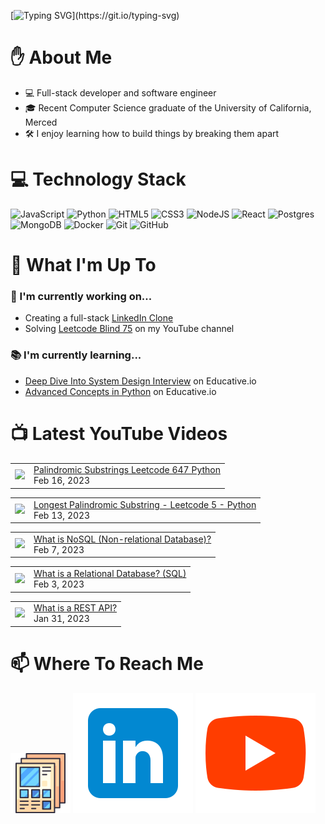 [![Typing SVG](https://readme-typing-svg.herokuapp.com?font=Fira+Code&pause=1000&color=16C300&width=435&lines=%F0%9F%91%8B+Hi+there!+I'm+Ryo.)](https://git.io/typing-svg)

# :raised_hand: About Me
* 💻 Full-stack developer and software engineer
* 🎓 Recent Computer Science graduate of the University of California, Merced
* 🛠️ I enjoy learning how to build things by breaking them apart

# 💻 Technology Stack
![JavaScript](https://img.shields.io/badge/javascript-%23323330.svg?style=for-the-badge&logo=javascript&logoColor=%23F7DF1E)
![Python](https://img.shields.io/badge/python-3670A0?style=for-the-badge&logo=python&logoColor=ffdd54)
![HTML5](https://img.shields.io/badge/html5-%23E34F26.svg?style=for-the-badge&logo=html5&logoColor=white)
![CSS3](https://img.shields.io/badge/css3-%231572B6.svg?style=for-the-badge&logo=css3&logoColor=white)
![NodeJS](https://img.shields.io/badge/node.js-6DA55F?style=for-the-badge&logo=node.js&logoColor=white)
![React](https://img.shields.io/badge/react-%2320232a.svg?style=for-the-badge&logo=react&logoColor=%2361DAFB)
![Postgres](https://img.shields.io/badge/postgres-%23316192.svg?style=for-the-badge&logo=postgresql&logoColor=white)
![MongoDB](https://img.shields.io/badge/MongoDB-%234ea94b.svg?style=for-the-badge&logo=mongodb&logoColor=white)
![Docker](https://img.shields.io/badge/docker-%230db7ed.svg?style=for-the-badge&logo=docker&logoColor=white)
![Git](https://img.shields.io/badge/git-%23F05033.svg?style=for-the-badge&logo=git&logoColor=white)
![GitHub](https://img.shields.io/badge/github-%23121011.svg?style=for-the-badge&logo=github&logoColor=white)

# :telescope: What I'm Up To
### :wrench: I'm currently working on...
* Creating a full-stack <a href="https://github.com/ryowright/LinkedIn-Clone" target="_blank" rel="noopener noreferrer">LinkedIn Clone</a>
* Solving <a href="https://www.youtube.com/playlist?list=PLON94Wn6Xl0EbvchLmiifLGOiQ2TP0dcr" target="_blank" rel="noopener noreferrer">Leetcode Blind 75</a> on my YouTube channel
### :books: I'm currently learning...
* <a href="https://www.educative.io/path/deep-dive-into-system-design-interview" target="_blank" rel="noopener noreferrer">Deep Dive Into System Design Interview</a> on Educative.io
* <a href="https://www.educative.io/module/advanced-concepts-in-python" target="_blank" rel="noopener noreferrer">Advanced Concepts in Python</a> on Educative.io

# 📺 Latest YouTube Videos
<!-- BLOG-POST-LIST:START --><table><tr><td><a href="https://www.youtube.com/watch?v=yzfpdUs4Yk0"><img width="140px" src="https://i.ytimg.com/vi/yzfpdUs4Yk0/mqdefault.jpg"></a></td>
<td><a href="https://www.youtube.com/watch?v=yzfpdUs4Yk0">Palindromic Substrings   Leetcode 647   Python</a><br/>Feb 16, 2023</td></tr></table>
<table><tr><td><a href="https://www.youtube.com/watch?v=EXBgSRhPkNU"><img width="140px" src="https://i.ytimg.com/vi/EXBgSRhPkNU/mqdefault.jpg"></a></td>
<td><a href="https://www.youtube.com/watch?v=EXBgSRhPkNU">Longest Palindromic Substring - Leetcode 5 - Python</a><br/>Feb 13, 2023</td></tr></table>
<table><tr><td><a href="https://www.youtube.com/watch?v=6JuFd2AOoxk"><img width="140px" src="https://i.ytimg.com/vi/6JuFd2AOoxk/mqdefault.jpg"></a></td>
<td><a href="https://www.youtube.com/watch?v=6JuFd2AOoxk">What is NoSQL &lpar;Non-relational Database&rpar;?</a><br/>Feb 7, 2023</td></tr></table>
<table><tr><td><a href="https://www.youtube.com/watch?v=1xmWkMSUZZM"><img width="140px" src="https://i.ytimg.com/vi/1xmWkMSUZZM/mqdefault.jpg"></a></td>
<td><a href="https://www.youtube.com/watch?v=1xmWkMSUZZM">What is a Relational Database? &lpar;SQL&rpar;</a><br/>Feb 3, 2023</td></tr></table>
<table><tr><td><a href="https://www.youtube.com/watch?v=8O9LVbuUoic"><img width="140px" src="https://i.ytimg.com/vi/8O9LVbuUoic/mqdefault.jpg"></a></td>
<td><a href="https://www.youtube.com/watch?v=8O9LVbuUoic">What is a REST API?</a><br/>Jan 31, 2023</td></tr></table>
<!-- BLOG-POST-LIST:END -->

# 📫 Where To Reach Me
![]()<a href="https://ryowright.github.io/MyPortfolio/" target="_blank" rel="noopener noreferrer"><img src="./portfolioicon.png" alt="Portfolio Icon"></a>
![]()<a href="https://www.linkedin.com/in/ryo-wright/" target="_blank" rel="noopener noreferrer"><img src="./linkedinicon.svg" alt="LinkeIn Icon"></a>
![]()<a href="https://www.youtube.com/@SWEwithRyo" target="_blank" rel="noopener noreferrer"><img src="./youtubeicon.svg" alt="YouTube Icon"></a>
